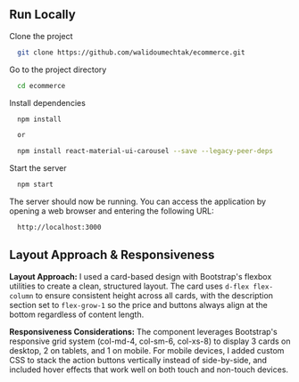 ## Run Locally

Clone the project

```bash
  git clone https://github.com/walidoumechtak/ecommerce.git
```

Go to the project directory

```bash
  cd ecommerce
```

Install dependencies

```bash
  npm install

  or 

  npm install react-material-ui-carousel --save --legacy-peer-deps
```

Start the server

```bash
  npm start
```

The server should now be running. You can access the application by opening a web browser and entering the following URL:

```bash
  http://localhost:3000
```


## Layout Approach & Responsiveness

**Layout Approach:** I used a card-based design with Bootstrap's flexbox utilities to create a clean, structured layout. The card uses `d-flex flex-column` to ensure consistent height across all cards, with the description section set to `flex-grow-1` so the price and buttons always align at the bottom regardless of content length.

**Responsiveness Considerations:** The component leverages Bootstrap's responsive grid system (col-md-4, col-sm-6, col-xs-8) to display 3 cards on desktop, 2 on tablets, and 1 on mobile. For mobile devices, I added custom CSS to stack the action buttons vertically instead of side-by-side, and included hover effects that work well on both touch and non-touch devices.
